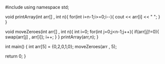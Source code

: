#include<iostream>
using namespace std;

void printArray(int arr[] , int n){
    for(int i=n-1;i>=0;i--){
        cout << arr[i] << " ";
    }
}    

void moveZeroes(int arr[] , int n){
        int i=0;
        for(int j=0;j<n-1;j++){
            if(arr[j]!=0){
                swap(arr[j] , arr[i]);
                i++;
            }
        }
         printArray(arr,n);
}    

int main()
{
     int arr[5] = {0,2,0,1,0};
      moveZeroes(arr , 5);
    
return 0;
}
